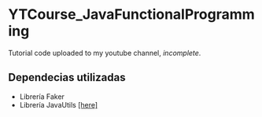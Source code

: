 # YTCourse_JavaFunctionalProgramming
Tutorial code uploaded to my youtube channel, *incomplete*.

## Dependecias utilizadas
- Librería Faker
- Librería JavaUtils [ [here] ]("https://github.com/Javi3Code/JeyCodeUtilitiesLib.git")
